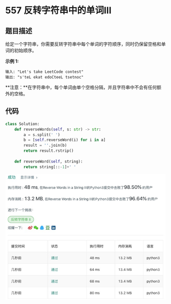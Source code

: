 # 557 反转字符串中的单词III

## 题目描述

给定一个字符串，你需要反转字符串中每个单词的字符顺序，同时仍保留空格和单词的初始顺序。

**示例 1:**

```
输入: "Let's take LeetCode contest"
输出: "s'teL ekat edoCteeL tsetnoc" 
```

**注意：**在字符串中，每个单词由单个空格分隔，并且字符串中不会有任何额外的空格。

## 代码

```python
class Solution:
    def reverseWords(self, s: str) -> str:
        a = s.split(' ')
        b = [self.reverseWord(i) for i in a]
        result = ''.join(b)
        return result.rstrip()
    
    def reverseWord(self, string):
        return string[::-1]+' '
```

![](../png/557.jpg)